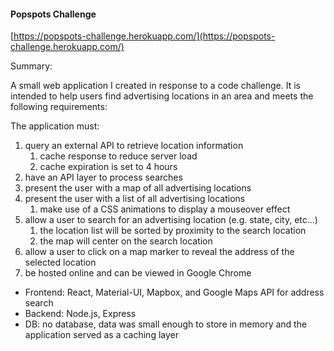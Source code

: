 #### Popspots Challenge

[https://popspots-challenge.herokuapp.com/](https://popspots-challenge.herokuapp.com/)

Summary:

A small web application I created in response to a code challenge. It is intended to help users
find advertising locations in an area and meets the following requirements:

The application must:
1. query an external API to retrieve location information
    1. cache response to reduce server load
    1. cache expiration is set to 4 hours
1. have an API layer to process searches
1. present the user with a map of all advertising locations
1. present the user with a list of all advertising locations
    1. make use of a CSS animations to display a mouseover effect
1. allow a user to search for an advertising location (e.g. state, city, etc...)
    1. the location list will be sorted by proximity to the search location
    1. the map will center on the search location
1. allow a user to click on a map marker to reveal the address of the selected location
1. be hosted online and can be viewed in Google Chrome

* Frontend: React, Material-UI, Mapbox, and Google Maps API for address search
* Backend: Node.js, Express
* DB: no database, data was small enough to store in memory and the application served as a caching layer
